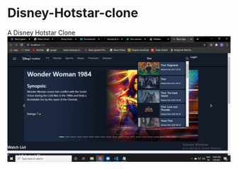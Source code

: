 # Disney-Hotstar-clone
A Disney Hotstar Clone
![Main_Page_img](https://github.com/SwapnilPatil2607/Disney-Hotstar-clone/blob/main/disney_hotstar/Screenshot%20(223).png)
